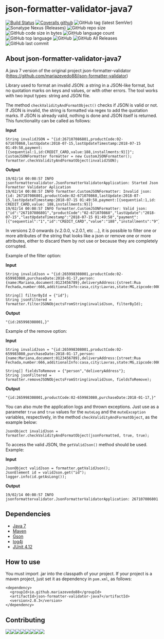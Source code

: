 # json-formatter-validator-java7
[![Build Status](https://travis-ci.org/mariazevedo88/json-formatter-validator-java7.svg?branch=master)](https://travis-ci.org/mariazevedo88/json-formatter-validator-java7) [![Coveralls github](https://img.shields.io/coveralls/github/mariazevedo88/json-formatter-validator-java7.svg)](https://coveralls.io/github/mariazevedo88/json-formatter-validator-java7?branch=master) ![GitHub tag (latest SemVer)](https://img.shields.io/github/tag/mariazevedo88/json-formatter-validator-java7.svg) ![Sonatype Nexus (Releases)](https://img.shields.io/nexus/r/https/oss.sonatype.org/io.github.mariazevedo88/json-formatter-validator-java7.svg) ![GitHub repo size](https://img.shields.io/github/repo-size/mariazevedo88/json-formatter-validator-java7.svg) ![GitHub code size in bytes](https://img.shields.io/github/languages/code-size/mariazevedo88/json-formatter-validator-java7.svg) ![GitHub language count](https://img.shields.io/github/languages/count/mariazevedo88/json-formatter-validator-java7.svg) ![GitHub top language](https://img.shields.io/github/languages/top/mariazevedo88/json-formatter-validator-java7.svg) ![GitHub](https://img.shields.io/github/license/mariazevedo88/json-formatter-validator-java7.svg) ![GitHub All Releases](https://img.shields.io/github/downloads/mariazevedo88/json-formatter-validator-java7/total.svg) ![GitHub last commit](https://img.shields.io/github/last-commit/mariazevedo88/json-formatter-validator-java7.svg)


## About json-formatter-validator-java7
A java 7 version of the original project json-formatter-validator (https://github.com/mariazevedo88/json-formatter-validator)

Library used to format an invalid JSON: a string in a JSON-like format, but no quotation marks on keys and values, or with other errors. The tool works with two input types: string and JSON file. 

The method `checkValidityAndFormatObject()` checks if JSON is valid or not. If JSON is invalid, the string is formatted via regex to add the quotation marks. If JSON is already valid, nothing is done and JSON itself is returned. This functionality can be called as follows:

**Input**

```
String invalidJSON = "{id:267107086801,productCode:02-671070868,lastUpdate:2018-07-15,lastUpdateTimestamp:2018-07-15 01:49:58,payment:[{sequential:1,id:CREDIT_CARD,value:188,installments:9}]}";
CustomJSONFormatter formatter = new CustomJSONFormatter();
formatter.checkValidityAndFormatObject(invalidJSON);  
```

**Output**

```
19/02/14 00:08:57 INFO jsonformattervalidator.JsonFormatterValidatorApplication: Started Json Formatter Validator Aplication
19/02/14 00:08:57 INFO formatter.CustomJSONFormatter: Invalid json: {id: 267107086801,productCode:02-671070868,lastUpdate:2018-07-15,lastUpdateTimestamp:2018-07-15 01:49:58,payment:[{sequential:1,id: CREDIT_CARD,value: 188,installments:9}]}
19/02/14 00:08:57 INFO formatter.CustomJSONFormatter: Valid json: {"id":"267107086801","productCode":"02-671070868","lastUpdate":"2018-07-15","lastUpdateTimestamp":"2018-07-15 01:49:58","payment":[{"sequential":"1","id":"CREDIT_CARD","value":"188","installments":"9"}]}
```

In versions 2.0 onwards (v.2.0.0, v.2.0.1, etc ...), it is possible to filter one or more attributes of the string that looks like a json or remove one or more attributes, either to discard them by not use or because they are completely corrupted.

Example of the filter option:

**Input**

```
String invalidJson = "{id:265998308001,productCode:02-659983080,purchaseDate:2018-01-17,person:{name:Mariana,document:0123456789},deliveryAddress:{street:Rua Fechada,number:666,additionalInfo:casa,city:Lavras,state:MG,zipcode:00000000}}";

String[] filterById = {"id"}; 
String jsonFiltered = formatter.filterJSONObjectsFromString(invalidJson, filterById); 
```

**Output**

```
"{id:265998308001,}"
```

Example of the remove option:

**Input**

```
String invalidJson = "{id:265998308001,productCode:02-659983080,purchaseDate:2018-01-17,person:{name:Mariana,document:0123456789},deliveryAddress:{street:Rua Fechada,number:666,additionalInfo:casa,city:Lavras,state:MG,zipcode:00000000}}";

String[] fieldsToRemove = {"person","deliveryAddress"}; 
String jsonFiltered = formatter.removeJSONObjectsFromString(invalidJson, fieldsToRemove); 
```

**Output**

```
"{id:265998308001,productCode:02-659983080,purchaseDate:2018-01-17,}"
```

You can also mute the application logs and thrown exceptions. Just use as a parameter `true` and `true` values for the `muteLog` and the `muteException` variables, respectively, in the method `checkValidityAndFormatObject`, as the example below:

```
JsonObject invalidJson = formatter.checkValidityAndFormatObject(jsonFormatted, true, true);
```

To access the valid JSON, the `getValidJson()` method should be used. Example:

**Input**

```
JsonObject validJson = formatter.getValidJson();
JsonElement id = validJson.get("id");
logger.info(id.getAsLong());
```

**Output**

```
19/02/14 00:08:57 INFO jsonformattervalidator.JsonFormatterValidatorApplication: 267107086801
```

## Dependencies

- [Java 7](https://www.oracle.com/technetwork/pt/java/javase/downloads/index.html)
- [Maven](https://maven.apache.org/)
- [Gson](https://mvnrepository.com/artifact/com.google.code.gson/gson/2.8.5)
- [log4j](https://mvnrepository.com/artifact/log4j/log4j/1.2.17)
- [JUnit 4.12](https://github.com/junit-team/junit4/blob/master/doc/ReleaseNotes4.12.md)

## How to use

You must import .jar into the classpath of your project. If your project is a maven project, just set it as dependency in `pom.xml`, as follows:

```
<dependency>
  <groupId>io.github.mariazevedo88</groupId>
  <artifactId>json-formatter-validator-java7</artifactId>
  <version>2.0.3</version>
</dependency>
```

## Contributing

[![](https://sourcerer.io/fame/mariazevedo88/mariazevedo88/json-formatter-validator-java7/images/0)](https://sourcerer.io/fame/mariazevedo88/mariazevedo88/json-formatter-validator-java7/links/0)[![](https://sourcerer.io/fame/mariazevedo88/mariazevedo88/json-formatter-validator-java7/images/1)](https://sourcerer.io/fame/mariazevedo88/mariazevedo88/json-formatter-validator-java7/links/1)[![](https://sourcerer.io/fame/mariazevedo88/mariazevedo88/json-formatter-validator-java7/images/2)](https://sourcerer.io/fame/mariazevedo88/mariazevedo88/json-formatter-validator-java7/links/2)[![](https://sourcerer.io/fame/mariazevedo88/mariazevedo88/json-formatter-validator-java7/images/3)](https://sourcerer.io/fame/mariazevedo88/mariazevedo88/json-formatter-validator-java7/links/3)[![](https://sourcerer.io/fame/mariazevedo88/mariazevedo88/json-formatter-validator-java7/images/4)](https://sourcerer.io/fame/mariazevedo88/mariazevedo88/json-formatter-validator-java7/links/4)[![](https://sourcerer.io/fame/mariazevedo88/mariazevedo88/json-formatter-validator-java7/images/5)](https://sourcerer.io/fame/mariazevedo88/mariazevedo88/json-formatter-validator-java7/links/5)[![](https://sourcerer.io/fame/mariazevedo88/mariazevedo88/json-formatter-validator-java7/images/6)](https://sourcerer.io/fame/mariazevedo88/mariazevedo88/json-formatter-validator-java7/links/6)[![](https://sourcerer.io/fame/mariazevedo88/mariazevedo88/json-formatter-validator-java7/images/7)](https://sourcerer.io/fame/mariazevedo88/mariazevedo88/json-formatter-validator-java7/links/7)

